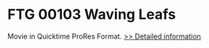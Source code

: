# FTG 00103 Waving Leafs
Movie in Quicktime ProRes Format.
[>> Detailed information](https://secure.shareit.com/shareit/product.html?productid=300652155&affiliateid=200057808)